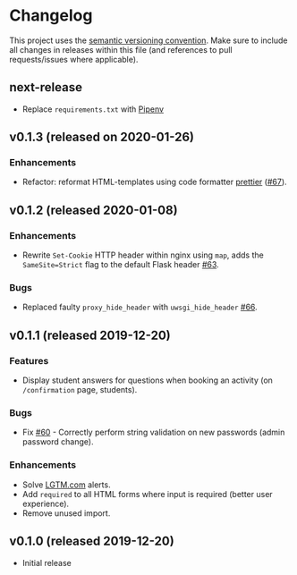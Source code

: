# Changelog

This project uses the [semantic versioning convention](https://semver.org/). Make sure to include all changes in releases within this file (and references to pull requests/issues where applicable).

## next-release

- Replace `requirements.txt` with [Pipenv](https://github.com/pypa/pipenv)

## v0.1.3 (released on 2020-01-26)

### Enhancements

- Refactor: reformat HTML-templates using code formatter [prettier](https://prettier.io/) ([#67](https://github.com/tullinge/booking/pull/67)).

## v0.1.2 (released 2020-01-08)

### Enhancements

- Rewrite `Set-Cookie` HTTP header within nginx using `map`, adds the `SameSite=Strict` flag to the default Flask header [#63](https://github.com/tullinge/booking/pull/63).

### Bugs

- Replaced faulty `proxy_hide_header` with `uwsgi_hide_header` [#66](https://github.com/tullinge/booking/issues/66).

## v0.1.1 (released 2019-12-20)

### Features

- Display student answers for questions when booking an activity (on `/confirmation` page, students).

### Bugs

- Fix [#60](https://github.com/tullinge/booking/issues/60) - Correctly perform string validation on new passwords (admin password change).

### Enhancements

- Solve [LGTM.com](https://lgtm.com/projects/g/tullinge/booking/alerts/?mode=list) alerts.
- Add `required` to all HTML forms where input is required (better user experience).
- Remove unused import.

## v0.1.0 (released 2019-12-20)

- Initial release
